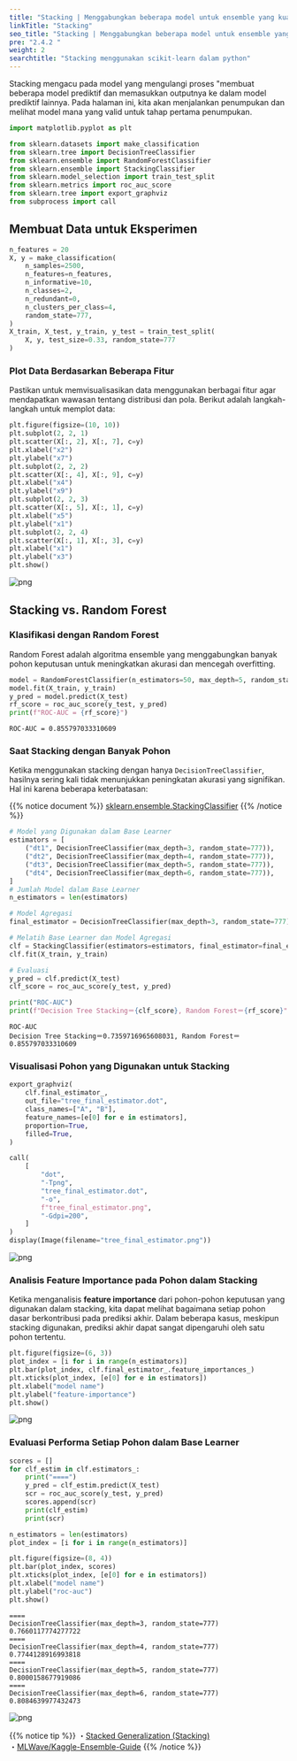 ```yaml
---
title: "Stacking | Menggabungkan beberapa model untuk ensemble yang kuat"
linkTitle: "Stacking"
seo_title: "Stacking | Menggabungkan beberapa model untuk ensemble yang kuat"
pre: "2.4.2 "
weight: 2
searchtitle: "Stacking menggunakan scikit-learn dalam python"
---
```


<div class="pagetop-box">
    <p>Stacking mengacu pada model yang mengulangi proses "membuat beberapa model prediktif dan memasukkan outputnya ke dalam model prediktif lainnya. Pada halaman ini, kita akan menjalankan penumpukan dan melihat model mana yang valid untuk tahap pertama penumpukan.</p>
</div>

```python
import matplotlib.pyplot as plt

from sklearn.datasets import make_classification
from sklearn.tree import DecisionTreeClassifier
from sklearn.ensemble import RandomForestClassifier
from sklearn.ensemble import StackingClassifier
from sklearn.model_selection import train_test_split
from sklearn.metrics import roc_auc_score
from sklearn.tree import export_graphviz
from subprocess import call
```

## Membuat Data untuk Eksperimen


```python
n_features = 20
X, y = make_classification(
    n_samples=2500,
    n_features=n_features,
    n_informative=10,
    n_classes=2,
    n_redundant=0,
    n_clusters_per_class=4,
    random_state=777,
)
X_train, X_test, y_train, y_test = train_test_split(
    X, y, test_size=0.33, random_state=777
)
```

### Plot Data Berdasarkan Beberapa Fitur

Pastikan untuk memvisualisasikan data menggunakan berbagai fitur agar mendapatkan wawasan tentang distribusi dan pola. Berikut adalah langkah-langkah untuk memplot data:

```python
plt.figure(figsize=(10, 10))
plt.subplot(2, 2, 1)
plt.scatter(X[:, 2], X[:, 7], c=y)
plt.xlabel("x2")
plt.ylabel("x7")
plt.subplot(2, 2, 2)
plt.scatter(X[:, 4], X[:, 9], c=y)
plt.xlabel("x4")
plt.ylabel("x9")
plt.subplot(2, 2, 3)
plt.scatter(X[:, 5], X[:, 1], c=y)
plt.xlabel("x5")
plt.ylabel("x1")
plt.subplot(2, 2, 4)
plt.scatter(X[:, 1], X[:, 3], c=y)
plt.xlabel("x1")
plt.ylabel("x3")
plt.show()
```


    
![png](/images/basic/ensemble/Stucking_files/Stucking_6_0.png)
    


## Stacking vs. Random Forest

### Klasifikasi dengan Random Forest

Random Forest adalah algoritma ensemble yang menggabungkan banyak pohon keputusan untuk meningkatkan akurasi dan mencegah overfitting. 

```python
model = RandomForestClassifier(n_estimators=50, max_depth=5, random_state=777)
model.fit(X_train, y_train)
y_pred = model.predict(X_test)
rf_score = roc_auc_score(y_test, y_pred)
print(f"ROC-AUC = {rf_score}")
```

    ROC-AUC = 0.855797033310609


### Saat Stacking dengan Banyak Pohon

Ketika menggunakan stacking dengan hanya `DecisionTreeClassifier`, hasilnya sering kali tidak menunjukkan peningkatan akurasi yang signifikan. Hal ini karena beberapa keterbatasan:

{{% notice document %}}
[sklearn.ensemble.StackingClassifier](https://scikit-learn.org/stable/modules/generated/sklearn.ensemble.StackingClassifier.html)
{{% /notice %}}


```python
# Model yang Digunakan dalam Base Learner
estimators = [
    ("dt1", DecisionTreeClassifier(max_depth=3, random_state=777)),
    ("dt2", DecisionTreeClassifier(max_depth=4, random_state=777)),
    ("dt3", DecisionTreeClassifier(max_depth=5, random_state=777)),
    ("dt4", DecisionTreeClassifier(max_depth=6, random_state=777)),
]
# Jumlah Model dalam Base Learner
n_estimators = len(estimators)

# Model Agregasi
final_estimator = DecisionTreeClassifier(max_depth=3, random_state=777)

# Melatih Base Learner dan Model Agregasi
clf = StackingClassifier(estimators=estimators, final_estimator=final_estimator)
clf.fit(X_train, y_train)

# Evaluasi
y_pred = clf.predict(X_test)
clf_score = roc_auc_score(y_test, y_pred)

print("ROC-AUC")
print(f"Decision Tree Stacking＝{clf_score}, Random Forest＝{rf_score}")
```

    ROC-AUC
    Decision Tree Stacking＝0.7359716965608031, Random Forest＝0.855797033310609


### Visualisasi Pohon yang Digunakan untuk Stacking


```python
export_graphviz(
    clf.final_estimator_,
    out_file="tree_final_estimator.dot",
    class_names=["A", "B"],
    feature_names=[e[0] for e in estimators],
    proportion=True,
    filled=True,
)

call(
    [
        "dot",
        "-Tpng",
        "tree_final_estimator.dot",
        "-o",
        f"tree_final_estimator.png",
        "-Gdpi=200",
    ]
)
display(Image(filename="tree_final_estimator.png"))
```


    
![png](/images/basic/ensemble/Stucking_files/Stucking_13_0.png)
    


### Analisis Feature Importance pada Pohon dalam Stacking

Ketika menganalisis **feature importance** dari pohon-pohon keputusan yang digunakan dalam stacking, kita dapat melihat bagaimana setiap pohon dasar berkontribusi pada prediksi akhir. Dalam beberapa kasus, meskipun stacking digunakan, prediksi akhir dapat sangat dipengaruhi oleh satu pohon tertentu.

```python
plt.figure(figsize=(6, 3))
plot_index = [i for i in range(n_estimators)]
plt.bar(plot_index, clf.final_estimator_.feature_importances_)
plt.xticks(plot_index, [e[0] for e in estimators])
plt.xlabel("model name")
plt.ylabel("feature-importance")
plt.show()
```


    
![png](/images/basic/ensemble/Stucking_files/Stucking_15_0.png)
    


### Evaluasi Performa Setiap Pohon dalam Base Learner

```python
scores = []
for clf_estim in clf.estimators_:
    print("====")
    y_pred = clf_estim.predict(X_test)
    scr = roc_auc_score(y_test, y_pred)
    scores.append(scr)
    print(clf_estim)
    print(scr)

n_estimators = len(estimators)
plot_index = [i for i in range(n_estimators)]

plt.figure(figsize=(8, 4))
plt.bar(plot_index, scores)
plt.xticks(plot_index, [e[0] for e in estimators])
plt.xlabel("model name")
plt.ylabel("roc-auc")
plt.show()
```

    ====
    DecisionTreeClassifier(max_depth=3, random_state=777)
    0.7660117774277722
    ====
    DecisionTreeClassifier(max_depth=4, random_state=777)
    0.7744128916993818
    ====
    DecisionTreeClassifier(max_depth=5, random_state=777)
    0.8000158677919086
    ====
    DecisionTreeClassifier(max_depth=6, random_state=777)
    0.8084639977432473



    
![png](/images/basic/ensemble/Stucking_files/Stucking_17_1.png)
    


{{% notice tip %}}
・[Stacked Generalization (Stacking)](http://machine-learning.martinsewell.com/ensembles/stacking/)<br/>
・[MLWave/Kaggle-Ensemble-Guide](https://github.com/MLWave/Kaggle-Ensemble-Guide)
{{% /notice %}}
